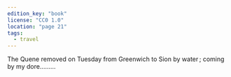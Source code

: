 ```yaml
---
edition_key: "book"
license: "CC0 1.0"
location: "page 21"
tags:
  - travel
---
```

The Quene removed on Tuesday from Greenwich to
Sion by water ; coming by my dore………
